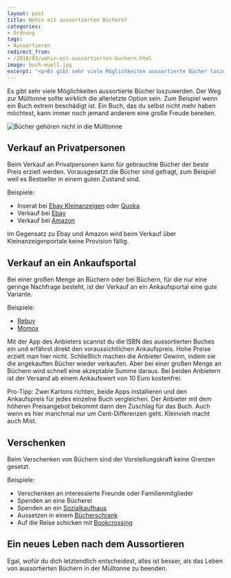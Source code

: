 ```yaml
---
layout: post
title: Wohin mit aussortierten Büchern?
categories:
- Ordnung
tags:
- Aussortieren
redirect_from:
- /2018/03/wohin-mit-aussortierten-buchern.html
image: buch-muell.jpg
excerpt: "<p>Es gibt sehr viele Möglichkeiten aussortierte Bücher loszuwerden. Der Weg zur Mülltonne sollte wirklich die allerletzte Option sein. Aber wohin sonst mit aussortierten Büchern? Das verrate ich dir hier.</p>"
---
```


Es gibt sehr viele Möglichkeiten aussortierte Bücher loszuwerden.
Der Weg zur Mülltonne sollte wirklich die allerletzte Option sein. Zum
Beispiel wenn ein Buch extrem beschädigt ist. Ein Buch, das du selbst
nicht mehr haben möchtest, kann immer noch jemand anderem eine große
Freude bereiten.

![Bücher gehören nicht in die Mülltonne]({{site.baseurl}}/assets/img/posts/buch-muell.jpg)

## Verkauf an Privatpersonen

Beim Verkauf an Privatpersonen kann für gebrauchte Bücher der beste
Preis erzielt werden. Vorausgesetzt die Bücher sind gefragt, zum
Beispiel weil es Bestseller in einem guten Zustand sind.

Beispiele:

-   Inserat bei [Ebay Kleinanzeigen](https://www.ebay-kleinanzeigen.de/)
    oder [Quoka](https://www.quoka.de/)
-   Verkauf bei [Ebay](https://www.ebay.de/)
-   Verkauf bei [Amazon](https://www.amazon.de/)

Im Gegensatz zu Ebay und Amazon wird beim Verkauf über
Kleinanzeigenportale keine Provision fällig.

## Verkauf an ein Ankaufsportal

Bei einer großen Menge an Büchern oder bei Büchern, für die nur eine
geringe Nachfrage besteht, ist der Verkauf an ein Ankaufsportal eine
gute Variante.

Beispiele:

-   [Rebuy](https://www.rebuy.de/) 
-   [Momox](https://www.momox.de/)

Mit der App des Anbieters scannst du die ISBN des aussortierten Buches
ein und erfährst direkt den voraussichtlichen Ankaufspreis. Hohe Preise
erzielt man hier nicht. Schließlich machen die Anbieter Gewinn, indem
sie die angekauften Bücher wieder verkaufen. Aber bei einer großen Menge
an Büchern wird schnell eine akzeptable Summe daraus. Bei beiden
Anbietern ist der Versand ab einem Ankaufswert von 10 Euro kostenfrei.

Pro-Tipp: Zwei Kartons richten, beide Apps installieren und den
Ankaufspreis für jedes einzelne Buch vergleichen. Der Anbieter mit dem
höheren Preisangebot bekommt dann den Zuschlag für das Buch. Auch wenn
es hier manchmal nur um Cent-Differenzen geht. Kleinvieh macht auch
Mist.

## Verschenken

Beim Verschenken von Büchern sind der Vorstellungskraft keine Grenzen
gesetzt.

Beispiele:

-   Verschenken an interessierte Freunde oder Familienmitglieder
-   Spenden an eine Bücherei
-   Spenden an ein [Sozialkaufhaus](https://de.wikipedia.org/wiki/Sozialkaufhaus)
-   Aussetzen in einem [Bücherschrank](https://de.m.wikipedia.org/wiki/%C3%96ffentlicher_B%C3%BCcherschrank)
-   Auf die Reise schicken mit [Bookcrossing](http://www.bookcrossing.com/howto)

## Ein neues Leben nach dem Aussortieren

Egal, wofür du dich letztendlich entscheidest, alles ist besser, als das
Leben von aussortierten Büchern in der Mülltonne zu beenden.
